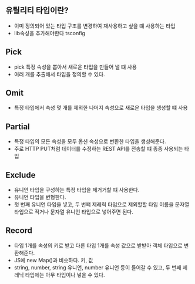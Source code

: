 ## 유틸리티 타입이란?

-   이미 정의되어 있는 타입 구조를 변경하여 재사용하고 싶을 떄 사용하는 타입
-   lib속성을 추가해야한다 tsconfig

## Pick

-   pick 특정 속성을 뽑아서 새로운 타입을 만들어 낼 떄 사용
-   여러 개를 추출해서 타입을 정의할 수 있다.

## Omit

-   특정 타입에서 속성 몇 개를 제외한 나머지 속성으로 새로운 타입을 생성할 떄 사용

## Partial

-   특정 타입의 모든 속성을 모두 옵션 속성으로 변환한 타입을 생성해준다.
-   주로 HTTP PUT처럼 데이터를 수정하는 REST API를 전송할 떄 종종 사용되는 타입

## Exclude

-   유니언 타입을 구성하는 특정 타입을 제거거할 떄 사용한다.
-   유니언 타입을 변형한다.
-   첫 번째 유니언 타입을 넣고, 두 번쨰 제레릭 타입으로 제외할할 타입 이름을 문자열 타입으로 적거나 문자열 유니언 타입으로 넣어주면 된다.

## Record

-   타입 1개를 속성의 키로 받고 다른 타입 1개를 속성 값으로 받받아 객체 타입으로 변환해준다.
-   JS에 new Map()과 비슷하다. 키, 값
-   string, number, string 유니언, number 유니언 등이 들어갈 수 있고, 두 번째 제레닉 타입에는 아무 타입이나 넣을 수 있다.
